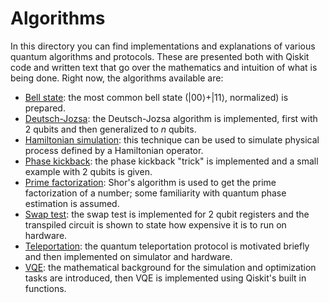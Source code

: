# Algorithms

In this directory you can find implementations and explanations of various quantum algorithms and protocols. These are presented both with Qiskit code and written text that go over the mathematics and intuition of what is being done. Right now, the algorithms available are:

- [Bell state](https://github.com/epelaaez/QuantumLibrary/blob/master/algorithms/Bell%20States.ipynb): the most common bell state (|00⟩+|11⟩, normalized) is prepared.
- [Deutsch-Jozsa](https://github.com/epelaaez/QuantumLibrary/blob/master/algorithms/Deutsch–Jozsa.ipynb): the Deutsch-Jozsa algorithm is implemented, first with 2 qubits and then generalized to *n* qubits. 
- [Hamiltonian simulation](https://github.com/epelaaez/QuantumLibrary/blob/master/algorithms/Hamiltonian%20Simulation.ipynb): this technique can be used to simulate physical process defined by a Hamiltonian operator. 
- [Phase kickback](https://github.com/epelaaez/QuantumLibrary/blob/master/algorithms/Phase%20Kickback.ipynb): the phase kickback "trick" is implemented and a small example with 2 qubits is given.
- [Prime factorization](https://github.com/epelaaez/QuantumLibrary/blob/master/algorithms/Prime%20Factorization.ipynb): Shor's algorithm is used to get the prime factorization of a number; some familiarity with quantum phase estimation is assumed.
- [Swap test](https://github.com/epelaaez/QuantumLibrary/blob/master/algorithms/Swap%20Test.ipynb): the swap test is implemented for 2 qubit registers and the transpiled circuit is shown to state how expensive it is to run on hardware.
- [Teleportation](https://github.com/epelaaez/QuantumLibrary/blob/master/algorithms/Teleportation.ipynb): the quantum teleportation protocol is motivated briefly and then implemented on simulator and hardware.
- [VQE](https://github.com/epelaaez/QuantumLibrary/blob/master/algorithms/VQE.ipynb): the mathematical background for the simulation and optimization tasks are introduced, then VQE is implemented using Qiskit's built in functions.
